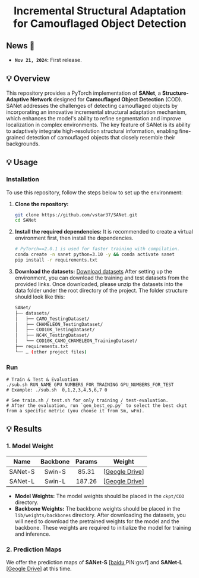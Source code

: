 <h1 align="center">Incremental Structural Adaptation for Camouflaged Object Detection</h1>


## News :newspaper:
* **`Nov 21, 2024`:** First release.

## 💡 Overview
This repository provides a PyTorch implementation of **SANet**, a **Structure-Adaptive Network** designed for **Camouflaged Object Detection** (COD). SANet addresses the challenges of detecting camouflaged objects by incorporating an innovative incremental structural adaptation mechanism, which enhances the model's ability to refine segmentation and improve localization in complex environments. The key feature of SANet is its ability to adaptively integrate high-resolution structural information, enabling fine-grained detection of camouflaged objects that closely resemble their backgrounds.

## 💡 Usage

### Installation
To use this repository, follow the steps below to set up the environment:

1. **Clone the repository:**
   ```bash
   git clone https://github.com/vstar37/SANet.git
   cd SANet

2.	**Install the required dependencies:**
    It is recommended to create a virtual environment first, then install the dependencies.
    ```bash
    # PyTorch==2.0.1 is used for faster training with compilation.
    conda create -n sanet python=3.10 -y && conda activate sanet
    pip install -r requirements.txt

3. **Download the datasets:**
   [Download datasets](https://drive.google.com/drive/folders/1ehBdZcQWRVshFxR2u7-E1Uv-fwhkdOiE?usp=drive_link)
    After setting up the environment, you can download the training and test datasets from the provided links. Once downloaded, please unzip the datasets into the data folder under the root directory of the project. The folder structure should look like this:
   ```bash
   SANet/
   ├── datasets/
   │   ├── CAMO_TestingDataset/
   │   ├── CHAMELEON_TestingDataset/
   │   ├── COD10K_TestingDataset/
   │   ├── NC4K_TestingDataset/
   │   └── COD10K_CAMO_CHAMELEON_TrainingDataset/
   ├── requirements.txt
   └── … (other project files)

### Run
```shell
# Train & Test & Evaluation
./sub.sh RUN_NAME GPU_NUMBERS_FOR_TRAINING GPU_NUMBERS_FOR_TEST
# Example: ./sub.sh  0,1,2,3,4,5,6,7 0

# See train.sh / test.sh for only training / test-evaluation.
# After the evaluation, run `gen_best_ep.py` to select the best ckpt from a specific metric (you choose it from Sm, wFm).
```


## 💡 Results

### 1. Model Weight
| Name | Backbone | Params | Weight |
|  :---: |  :---:    | :---:   |  :---:   |
| SANet-S |  Swin-S    |  85.31   |  [[Geogle Drive](https://drive.google.com/drive/folders/1ehBdZcQWRVshFxR2u7-E1Uv-fwhkdOiE?usp=drive_link)]|
| SANet-L |  Swin-L    |  187.26  |  [[Geogle Drive](https://drive.google.com/drive/folders/1ehBdZcQWRVshFxR2u7-E1Uv-fwhkdOiE?usp=drive_link)]|

- **Model Weights:** The model weights should be placed in the `ckpt/COD` directory.
- **Backbone Weights:** The backbone weights should be placed in the `lib/weights/backbones` directory.
After downloading the datasets, you will need to download the pretrained weights for the model and the backbone. These weights are required to initialize the model for training and inference.

### 2. Prediction Maps
We offer the prediction maps of **SANet-S** [[baidu](https://pan.baidu.com/s/13MKOObYH6afYzF7P-2vjeQ),PIN:gsvf] and **SANet-L** [[Geogle Drive](https://drive.google.com/drive/folders/1ehBdZcQWRVshFxR2u7-E1Uv-fwhkdOiE?usp=drive_link)] at this time.




   

